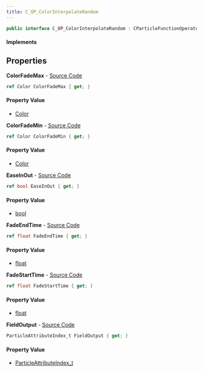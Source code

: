 ```yaml
---
title: C_OP_ColorInterpolateRandom
---
```


```csharp
public interface C_OP_ColorInterpolateRandom : CParticleFunctionOperator, CParticleFunction, ISchemaClass<CParticleFunction>, ISchemaClass<CParticleFunctionOperator>, ISchemaClass<C_OP_ColorInterpolateRandom>, ISchemaField, ISchemaClass, INativeHandle
```

#### Implements

## Properties

**ColorFadeMax** - [Source Code](https://github.com/swiftly-solution/swiftlys2/blob/master/managed/src/SwiftlyS2.Generated/Schemas/Interfaces/C_OP_ColorInterpolateRandom.cs#L18)

```csharp
ref Color ColorFadeMax { get; }
```

#### Property Value

- [Color](/docs/api/shared/natives/color)

**ColorFadeMin** - [Source Code](https://github.com/swiftly-solution/swiftlys2/blob/master/managed/src/SwiftlyS2.Generated/Schemas/Interfaces/C_OP_ColorInterpolateRandom.cs#L16)

```csharp
ref Color ColorFadeMin { get; }
```

#### Property Value

- [Color](/docs/api/shared/natives/color)

**EaseInOut** - [Source Code](https://github.com/swiftly-solution/swiftlys2/blob/master/managed/src/SwiftlyS2.Generated/Schemas/Interfaces/C_OP_ColorInterpolateRandom.cs#L26)

```csharp
ref bool EaseInOut { get; }
```

#### Property Value

- [bool](https://learn.microsoft.com/dotnet/api/system.boolean)

**FadeEndTime** - [Source Code](https://github.com/swiftly-solution/swiftlys2/blob/master/managed/src/SwiftlyS2.Generated/Schemas/Interfaces/C_OP_ColorInterpolateRandom.cs#L22)

```csharp
ref float FadeEndTime { get; }
```

#### Property Value

- [float](https://learn.microsoft.com/dotnet/api/system.single)

**FadeStartTime** - [Source Code](https://github.com/swiftly-solution/swiftlys2/blob/master/managed/src/SwiftlyS2.Generated/Schemas/Interfaces/C_OP_ColorInterpolateRandom.cs#L20)

```csharp
ref float FadeStartTime { get; }
```

#### Property Value

- [float](https://learn.microsoft.com/dotnet/api/system.single)

**FieldOutput** - [Source Code](https://github.com/swiftly-solution/swiftlys2/blob/master/managed/src/SwiftlyS2.Generated/Schemas/Interfaces/C_OP_ColorInterpolateRandom.cs#L24)

```csharp
ParticleAttributeIndex_t FieldOutput { get; }
```

#### Property Value

- [ParticleAttributeIndex_t](/docs/api/shared/schemadefinitions/particleattributeindex_t)

